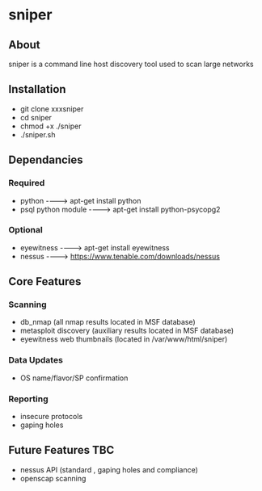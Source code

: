 # sniper

## About
sniper is a command line host discovery tool used to scan large networks

## Installation
* git clone xxxsniper
* cd sniper
* chmod +x ./sniper
* ./sniper.sh

## Dependancies
### Required
* python 			----> apt-get install python
* psql python module 	----> apt-get install python-psycopg2
### Optional
* eyewitness 		----> apt-get install eyewitness   
* nessus ----> https://www.tenable.com/downloads/nessus 


## Core Features
### Scanning
* db_nmap (all nmap results located in MSF database)
* metasploit discovery (auxiliary results located in MSF database)
* eyewitness web thumbnails (located in /var/www/html/sniper)
### Data Updates
* OS name/flavor/SP confirmation 
### Reporting
* insecure protocols
* gaping holes

## Future Features TBC
* nessus API (standard , gaping holes and compliance)
* openscap scanning

